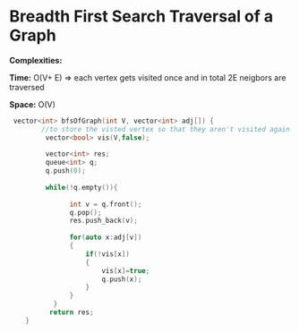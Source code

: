 

<h1> Breadth First Search Traversal of a Graph </h1>

<p><strong>Complexities:</strong></p>
<strong>Time:</strong>  O(V+ E) => each vertex gets visited once and in total 2E neigbors are traversed

<strong>Space:</strong>  O(V)

``` c++
 vector<int> bfsOfGraph(int V, vector<int> adj[]) {
        //to store the visted vertex so that they aren't visited again
         vector<bool> vis(V,false);
         
         vector<int> res;
         queue<int> q;     
         q.push(0);
           
         while(!q.empty()){
               
               int v = q.front(); 
               q.pop();
               res.push_back(v);
               
               for(auto x:adj[v])
               {
                   if(!vis[x])
                   {
                       vis[x]=true;
                       q.push(x);
                   }
               }
           }    
          return res;
    }

```
